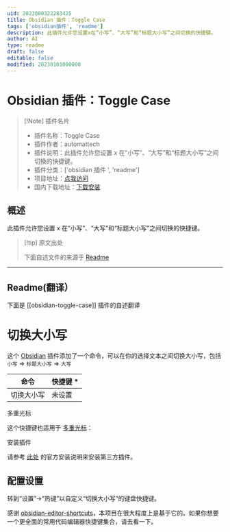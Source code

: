 ```yaml
---
uid: 2023080322283425
title: Obsidian 插件：Toggle Case
tags: ['obsidian插件', 'readme']
description: 此插件允许您设置x在“小写”、“大写”和“标题大小写”之间切换的快捷键。
author: AI
type: readme
draft: false
editable: false
modified: 20230101000000
---
```


# Obsidian 插件：Toggle Case

> [!Note] 插件名片
> - 插件名称：Toggle Case
> - 插件作者：automattech
> - 插件说明：此插件允许您设置 x 在“小写”、“大写”和“标题大小写”之间切换的快捷键。
> - 插件分类：['obsidian 插件 ', 'readme']
> - 项目地址：[点我访问](https://github.com/MatthewAlner/obsidian-toggle-case)
> - 国内下载地址：[下载安装](https://pkmer.cn/products/plugin/pluginMarket/?obsidian-toggle-case)

## 概述

此插件允许您设置 x 在“小写”、“大写”和“标题大小写”之间切换的快捷键。

> [!tip] 原文出处
>
>下面自述文件的来源于 [Readme](https://ghproxy.net/https://raw.githubusercontent.com/MatthewAlner/obsidian-toggle-case/master/README.md)
>

---

## Readme(翻译）

下面是 [[obsidian-toggle-case]] 插件的自述翻译

# 切换大小写

这个 [Obsidian](https://obsidian.md) 插件添加了一个命令，可以在你的选择文本之间切换大小写，包括 `小写` => `标题大小写` => `大写`

| 命令                                           | 快捷键 \*    |
|------------------------------------------------|-------------|
| 切换大小写                                    | 未设置      |

多重光标

这个快捷键也适用于 [多重光标](https://help.obsidian.md/How+to/Working+with+multiple+cursors)：

安装插件

请参考 [此处](https://help.obsidian.md/Advanced+topics/Community+plugins) 的官方安装说明来安装第三方插件。

## 配置设置

转到“设置”→“热键”以自定义“切换大小写”的键盘快捷键。

感谢 [obsidian-editor-shortcuts](https://github.com/timhor/obsidian-editor-shortcuts)，本项目在很大程度上是基于它的。如果你想要一个更全面的常用代码编辑器快捷键集合，请去看一下。
